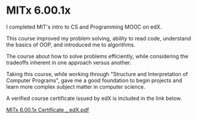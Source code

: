 # MITx 6.00.1x

I completed MIT's intro to CS and Programming MOOC on edX. 

This course improved my problem solving, ability to read code, understand the basics of OOP, and introduced me to algorithms.  

The course about how to solve problems efficiently, while considering the tradeoffs inherent in one approach versus another.

Taking this course, while working through "Structure and Interpretation of Computer Programs", gave me a good foundation to begin projects and learn more complex subject matter in computer science.

A verified course certificate issued by edX is included in the link below.

[MITx 6.00.1x Certificate _ edX.pdf](https://github.com/jeremysb1/MITx_6.00.1x/blob/main/MITx%206.00.1x%20Certificate%20_%20edX.pdf)
